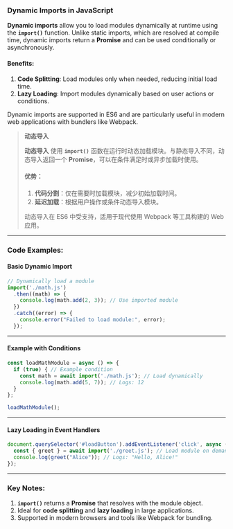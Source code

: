### Dynamic Imports in JavaScript

<audio src="..\..\mp3\Dynamic imports.mp3"></audio>

**Dynamic imports** allow you to load modules dynamically at runtime using the **`import()`** function. Unlike static imports, which are resolved at compile time, dynamic imports return a **Promise** and can be used conditionally or asynchronously.

#### Benefits:
1. **Code Splitting**: Load modules only when needed, reducing initial load time.
2. **Lazy Loading**: Import modules dynamically based on user actions or conditions.

Dynamic imports are supported in ES6 and are particularly useful in modern web applications with bundlers like Webpack.

> **动态导入**  
>
> <audio src="..\..\mp3\动态导入 使用 `import.mp3"></audio>
>
> **动态导入** 使用 **`import()`** 函数在运行时动态加载模块。与静态导入不同，动态导入返回一个 **Promise**，可以在条件满足时或异步加载时使用。  
>
> #### 优势：  
> 1. **代码分割**：仅在需要时加载模块，减少初始加载时间。  
> 2. **延迟加载**：根据用户操作或条件动态导入模块。  
>
> 动态导入在 ES6 中受支持，适用于现代使用 Webpack 等工具构建的 Web 应用。

---

### Code Examples:

<audio src="..\..\mp3\这段代码展示了JavaScri (3).mp3"></audio>

#### **Basic Dynamic Import**
```javascript
// Dynamically load a module
import('./math.js')
  .then((math) => {
    console.log(math.add(2, 3)); // Use imported module
  })
  .catch((error) => {
    console.error("Failed to load module:", error);
  });
```

---

#### **Example with Conditions**
```javascript
const loadMathModule = async () => {
  if (true) { // Example condition
    const math = await import('./math.js'); // Load dynamically
    console.log(math.add(5, 7)); // Logs: 12
  }
};

loadMathModule();
```

---

#### **Lazy Loading in Event Handlers**
```javascript
document.querySelector('#loadButton').addEventListener('click', async () => {
  const { greet } = await import('./greet.js'); // Load module on demand
  console.log(greet("Alice")); // Logs: "Hello, Alice!"
});
```

---

### Key Notes:

<audio src="..\..\mp3\1. __`import`__.mp3"></audio>

1. **`import()`** returns a **Promise** that resolves with the module object.  
2. Ideal for **code splitting** and **lazy loading** in large applications.  
3. Supported in modern browsers and tools like Webpack for bundling.